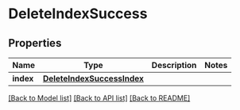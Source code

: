 # DeleteIndexSuccess

## Properties
Name | Type | Description | Notes
------------ | ------------- | ------------- | -------------
**index** | [**DeleteIndexSuccessIndex**](DeleteIndexSuccessIndex.md) |  | 

[[Back to Model list]](../README.md#documentation-for-models) [[Back to API list]](../README.md#documentation-for-api-endpoints) [[Back to README]](../README.md)


